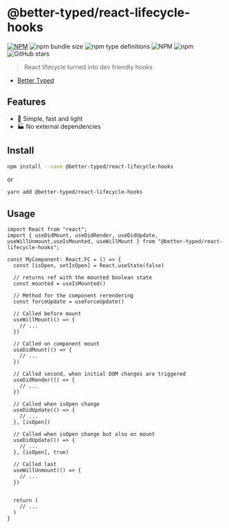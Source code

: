 # @better-typed/react-lifecycle-hooks

[![NPM](https://img.shields.io/npm/v/@better-typed/react-lifecycle-hooks.svg)](https://www.npmjs.com/package/@better-typed/react-lifecycle-hooks)
![npm bundle size](https://img.shields.io/bundlephobia/minzip/@better-typed/react-lifecycle-hooks)
![npm type definitions](https://img.shields.io/npm/types/@better-typed/react-lifecycle-hooks)
![NPM](https://img.shields.io/npm/l/@better-typed/react-lifecycle-hooks)
![npm](https://img.shields.io/npm/dm/@better-typed/react-lifecycle-hooks)
![GitHub stars](https://img.shields.io/github/stars/BetterTyped/react-lifecycle-hooks?style=social)

> React lifecycle turned into dev friendly hooks

- [Better Typed](https://github.com/BetterTyped)

## Features

- :rocket: Simple, fast and light
- :factory: No external dependencies

## Install

```bash
npm install --save @better-typed/react-lifecycle-hooks
```

or

```bash
yarn add @better-typed/react-lifecycle-hooks
```

## Usage

```tsx
import React from "react";
import { useDidMount, useDidRender, useDidUpdate, useWillUnmount,useIsMounted, useWillMount } from "@better-typed/react-lifecycle-hooks";

const MyComponent: React.FC = () => {
  const [isOpen, setIsOpen] = React.useState(false)

  // returns ref with the mounted boolean state
  const mounted = useIsMounted()

  // Method for the component rerendering
  const forceUpdate = useForceUpdate()

  // Called before mount
  useWillMount(() => {
    // ...
  })

  // Called on component mount
  useDidMount(() => {
    // ...
  })

  // Called second, when initial DOM changes are triggered
  useDidRender(() => {
    // ...
  })

  // Called when isOpen change
  useDidUpdate(() => {
    // ...
  }, [isOpen])

  // Called when isOpen change but also on mount
  useDidUpdate(() => {
    // ...
  }, [isOpen], true)

  // Called last
  useWillUnmount(() => {
    // ...
  })


  return (
    // ...
  )
}

```
